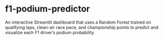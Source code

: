 # f1-podium-predictor
An interactive Streamlit dashboard that uses a Random Forest trained on qualifying laps, clean-air race pace, and championship points to predict and visualize each F1 driver’s podium probability
